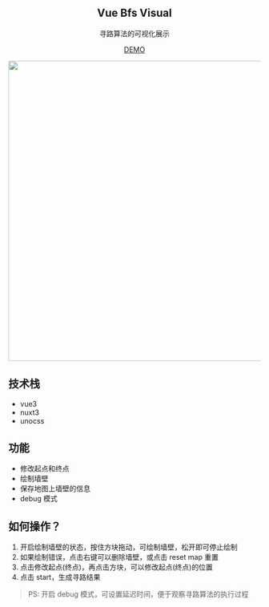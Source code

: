 <h2 align="center">
Vue Bfs Visual
</h2>
<p align="center">
寻路算法的可视化展示
</p>
<p align="center">
<a href="https://vue3-findway.netlify.app">DEMO</a>
</p>
<p align="center">
<img src="https://user-images.githubusercontent.com/40552111/189647470-41178be8-5ef9-4689-b79d-0c2e69aad394.gif" width="600"/>

</p>

## 技术栈

- vue3
- nuxt3
- unocss

## 功能

- 修改起点和终点
- 绘制墙壁
- 保存地图上墙壁的信息
- debug 模式

## 如何操作？

1. 开启绘制墙壁的状态，按住方块拖动，可绘制墙壁，松开即可停止绘制
2. 如果绘制错误，点击右键可以删除墙壁，或点击 reset map 重置
3. 点击修改起点(终点)，再点击方块，可以修改起点(终点)的位置
4. 点击 start，生成寻路结果

> PS: 开启 debug 模式，可设置延迟时间，便于观察寻路算法的执行过程
